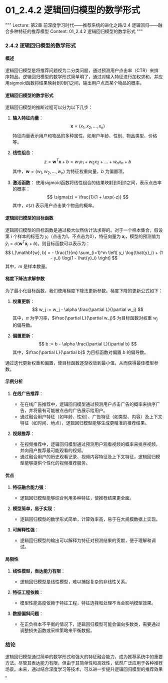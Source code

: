 # 01_2.4.2 逻辑回归模型的数学形式

"""
Lecture: 第2章 前深度学习时代——推荐系统的进化之路/2.4 逻辑回归——融合多种特征的推荐模型
Content: 01_2.4.2 逻辑回归模型的数学形式
"""

### 2.4.2 逻辑回归模型的数学形式

#### 概述
逻辑回归模型是将推荐问题视为二分类问题，通过预测用户点击率（CTR）来排序物品。逻辑回归模型的数学形式简单明了，通过对输入特征进行加权求和，并应用sigmoid函数将结果映射到0到1之间，输出用户点击某个物品的概率。

#### 逻辑回归模型的数学形式

逻辑回归模型的推断过程可以分为以下几步：

1. **输入特征向量**：
   $$
   \mathbf{x} = (x_1, x_2, \ldots, x_n)
   $$
   特征向量表示用户和物品的多种属性，如用户年龄、性别、物品类型、价格等。

2. **线性组合**：
   $$
   z = \mathbf{w}^T \mathbf{x} + b = w_1 x_1 + w_2 x_2 + \ldots + w_n x_n + b
   $$
   其中，$\mathbf{w} = (w_1, w_2, \ldots, w_n)$ 为特征权重向量，$b$ 为偏置项。

3. **激活函数**：
   使用sigmoid函数将线性组合的结果映射到0到1之间，表示点击率的概率：
   $$
   \sigma(z) = \frac{1}{1 + \exp(-z)}
   $$
   其中，$\sigma(z)$ 表示用户点击某个物品的概率。

#### 逻辑回归模型的目标函数

逻辑回归模型的目标函数是通过极大似然估计法求得的。对于一个样本集合，假设第 $i$ 个样本的标签为 $y_i$（点击为1，不点击为0），特征向量为 $\mathbf{x}_i$，模型的预测值为 $\hat{y}_i = \sigma(\mathbf{w}^T \mathbf{x}_i + b)$。则目标函数可以表示为：
$$
L(\mathbf{w}, b) = - \frac{1}{m} \sum_{i=1}^m \left[ y_i \log(\hat{y}_i) + (1 - y_i) \log(1 - \hat{y}_i) \right]
$$
其中，$m$ 是样本数量。

#### 梯度下降法求解参数

为了最小化目标函数，我们使用梯度下降法更新参数。梯度下降的更新公式如下：

1. **权重更新**：
   $$
   w_j := w_j - \alpha \frac{\partial L}{\partial w_j}
   $$
   其中，$\alpha$ 为学习率，$\frac{\partial L}{\partial w_j}$ 为目标函数对权重 $w_j$ 的偏导数。

2. **偏置更新**：
   $$
   b := b - \alpha \frac{\partial L}{\partial b}
   $$
   其中，$\frac{\partial L}{\partial b}$ 为目标函数对偏置 $b$ 的偏导数。

通过迭代更新权重和偏置，使目标函数逐渐收敛到最小值，从而获得最佳模型参数。

#### 示例分析

1. **在线广告推荐**：
   - 在在线广告推荐中，逻辑回归模型通过预测用户点击广告的概率来排序广告，并将最有可能被点击的广告展示给用户。
   - 通过融合用户特征（如年龄、性别）、广告特征（如类型、内容）及上下文特征（如时间、地点），逻辑回归模型能够生成更精准的推荐结果。

2. **视频推荐**：
   - 在视频推荐中，逻辑回归模型通过预测用户观看视频的概率来排序视频，并向用户推荐最可能观看的视频。
   - 通过融合用户的历史观看记录、视频内容特征及上下文特征，逻辑回归模型能够提供个性化的视频推荐服务。

#### 优点

1. **特征融合能力强**：
   - 逻辑回归模型能够综合利用多种特征，使推荐结果更全面。

2. **模型简单，易于实现**：
   - 逻辑回归模型的数学形式简单，计算效率高，易于在大规模数据上实现。

3. **可解释性强**：
   - 逻辑回归模型的输出可以解释为特征对预测结果的贡献，便于理解和调试。

#### 局限性

1. **线性模型，表达能力有限**：
   - 逻辑回归模型是线性模型，难以捕捉复杂的非线性关系。

2. **特征工程依赖**：
   - 模型性能高度依赖于特征工程，特征选择和处理不当会影响模型效果。

3. **数据偏斜问题**：
   - 在正负样本不平衡的情况下，逻辑回归模型可能会偏向多数类，需要通过调整损失函数或采样策略来平衡数据。

### 结论
逻辑回归模型通过简单的数学形式和强大的特征融合能力，成为推荐系统中的重要方法。尽管其表达能力有限，但由于其简单性和高效性，依然广泛应用于各种推荐场景。未来，通过结合深度学习等技术，可以进一步提升逻辑回归模型的推荐效果      。